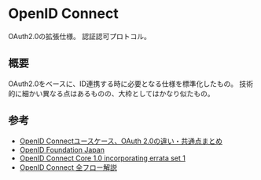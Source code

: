 # OpenID Connect

OAuth2.0の拡張仕様。
認証認可プロトコル。

## 概要

OAuth2.0をベースに、ID連携する時に必要となる仕様を標準化したもの。
技術的に細かい異なる点はあるものの、大枠としてはかなり似たもの。

## 参考

- [OpenID Connectユースケース、OAuth 2.0の違い・共通点まとめ](https://www.buildinsider.net/enterprise/openid/connect)
- [OpenID Foundation Japan](https://openid-foundation-japan.github.io/)
- [OpenID Connect Core 1.0 incorporating errata set 1
](http://openid-foundation-japan.github.io/openid-connect-core-1_0.ja.html)
- [OpenID Connect 全フロー解説](https://qiita.com/TakahikoKawasaki/items/4ee9b55db9f7ef352b47)
